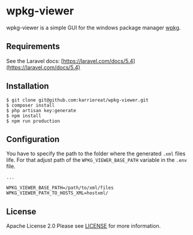 # wpkg-viewer

wpkg-viewer is a simple GUI for the windows package manager [wpkg](https://wpkg.org/).

## Requirements
See the Laravel docs:  [https://laravel.com/docs/5.4](https://laravel.com/docs/5.4) 

## Installation
```
$ git clone git@github.com:karriereat/wpkg-viewer.git
$ composer install
$ php artisan key:generate
$ npm install
$ npm run production
```

## Configuration
You have to specify the path to the folder where the generated `.xml` files life. For that adjust path of the 
`WPKG_VIEWER_BASE_PATH` variable in the `.env` file.

```
...

WPKG_VIEWER_BASE_PATH=/path/to/xml/files
WPKG_VIEWER_PATH_TO_HOSTS_XML=hostxml/
```

## License
Apache License 2.0 Please see [LICENSE](LICENSE) for more information.
